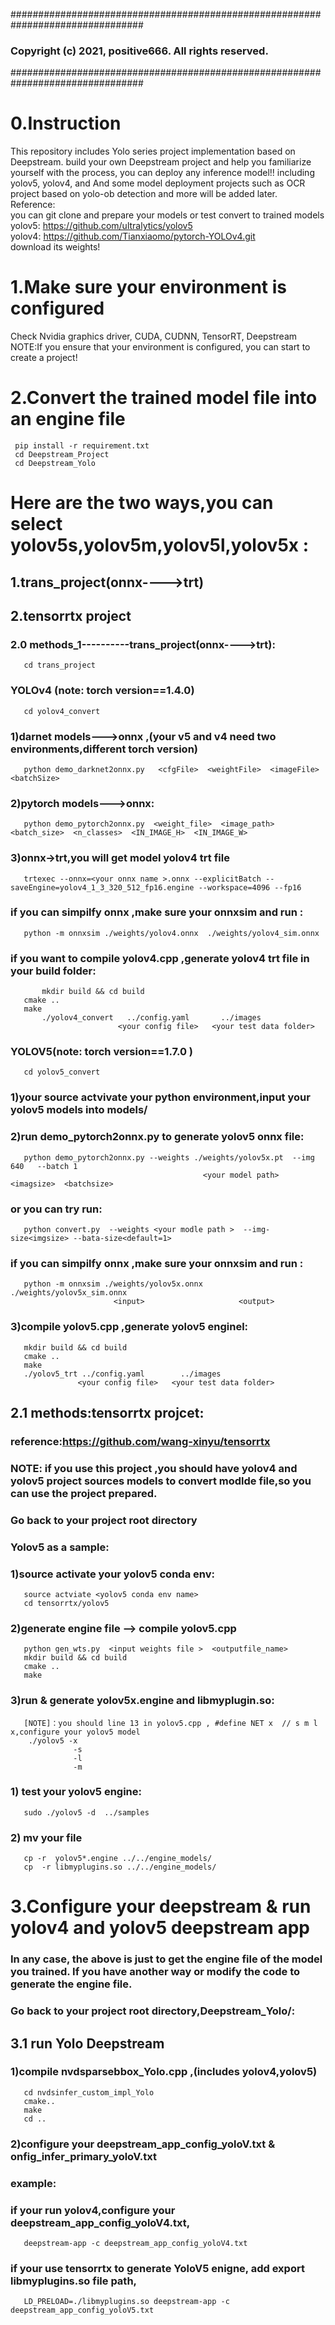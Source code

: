 ################################################################################
### Copyright (c) 2021, positive666.  All rights reserved.
################################################################################
# 0.Instruction
This repository includes Yolo series project implementation based on Deepstream.
build your own Deepstream project and help you familiarize yourself with the process, you can deploy any inference model!!
including yolov5, yolov4, and And some model deployment projects such as OCR project based on yolo-ob detection and more  will be added later.  
Reference:  
you can git clone and prepare your models or test convert to trained models  
yolov5: https://github.com/ultralytics/yolov5  
yolov4: https://github.com/Tianxiaomo/pytorch-YOLOv4.git  
download its weights!
# 1.Make sure your environment is configured
Check Nvidia graphics driver, CUDA, CUDNN, TensorRT, Deepstream  
NOTE:If you ensure that your environment is configured, you can start to create a project!  
# 2.Convert the trained model file into an engine file
     pip install -r requirement.txt
     cd Deepstream_Project
     cd Deepstream_Yolo
# Here are the two ways,you can select yolov5s,yolov5m,yolov5l,yolov5x : 
## 1.trans_project(onnx---->trt)
## 2.tensorrtx project
   ### 2.0 methods_1----------trans_project(onnx---->trt):
       cd trans_project
   ### YOLOv4 (note: torch version==1.4.0)
       cd yolov4_convert
   ### 1)darnet models--->onnx ,(your v5 and v4 need two environments,different torch version)
       python demo_darknet2onnx.py   <cfgFile>  <weightFile>  <imageFile>  <batchSize>
   ### 2)pytorch models--->onnx:
       python demo_pytorch2onnx.py  <weight_file>  <image_path>  <batch_size>  <n_classes>  <IN_IMAGE_H>  <IN_IMAGE_W>  
   ### 3)onnx->trt,you will get model yolov4 trt file
       trtexec --onnx=<your onnx name >.onnx --explicitBatch --saveEngine=yolov4_1_3_320_512_fp16.engine --workspace=4096 --fp16
   ### if you can simpilfy onnx ,make sure your onnxsim and run :	   
       python -m onnxsim ./weights/yolov4.onnx  ./weights/yolov4_sim.onnx
   ### if you want to compile yolov4.cpp ,generate yolov4 trt file in your build folder:
           mkdir build && cd build
	   cmake ..
	   make 
           ./yolov4_convert   ../config.yaml       ../images
                            <your config file>   <your test data folder>

   ### YOLOV5(note: torch version==1.7.0 )
       cd yolov5_convert	   
   ### 1)your source actvivate your python environment,input your yolov5 models into models/
   ### 2)run demo_pytorch2onnx.py to generate yolov5 onnx file:             
       python demo_pytorch2onnx.py --weights ./weights/yolov5x.pt  --img 640   --batch 1       
	                                           <your model path>   <imagsize>  <batchsize>
   ###   or you can try run:
       python convert.py  --weights <your modle path >  --img-size<imgsize> --bata-size<default=1>
 	   
   ###   if you can simpilfy onnx ,make sure your onnxsim and run :   
       python -m onnxsim ./weights/yolov5x.onnx  ./weights/yolov5x_sim.onnx
	                       <input>                     <output>

   ### 3)compile yolov5.cpp ,generate yolov5 enginel:
       mkdir build && cd build
       cmake ..
       make 
       ./yolov5_trt ../config.yaml        ../images
	               <your config file>   <your test data folder>	   	   
  ## 2.1 methods:tensorrtx projcet:   
  ### reference:https://github.com/wang-xinyu/tensorrtx  
  ### NOTE: if you use this project ,you should have yolov4 and yolov5 project sources models to convert modlde file,so you can use the project  prepared.  
  ### Go back to your project root directory  
  ### Yolov5 as a sample:
  ### 1)source activate your yolov5 conda env:
       source actviate <yolov5 conda env name>
       cd tensorrtx/yolov5
  ### 2)generate engine file --> compile yolov5.cpp
       python gen_wts.py  <input weights file >  <outputfile_name>                            
       mkdir build && cd build
       cmake ..
       make 
  ### 3)run & generate yolov5x.engine and libmyplugin.so:  
       [NOTE]：you should line 13 in yolov5.cpp , #define NET x  // s m l x,configure your yolov5 model  
        ./yolov5 -x 
                  -s
                  -l
                  -m
  ### 1) test your yolov5 engine:
       sudo ./yolov5 -d  ../samples
  ### 2) mv your file 
       cp -r  yolov5*.engine ../../engine_models/
       cp  -r libmyplugins.so ../../engine_models/
# 3.Configure your deepstream & run yolov4 and yolov5 deepstream app
### In any case, the above is just to get the engine file of the model you trained. If you have another way or modify the code to generate the engine file.
### Go back to your project root directory,Deepstream_Yolo/:
## 3.1  run Yolo Deepstream
  ### 1)compile nvdsparsebbox_Yolo.cpp ,(includes yolov4,yolov5) 
       cd nvdsinfer_custom_impl_Yolo
       cmake..
       make  
       cd ..
  ### 2)configure your deepstream_app_config_yoloV<your object >.txt & onfig_infer_primary_yoloV<your object>.txt    
  ### example:  
  ### if your run yolov4,configure your deepstream_app_config_yoloV4.txt,  
       deepstream-app -c deepstream_app_config_yoloV4.txt 
     
  ### if your use tensorrtx to generate YoloV5 enigne, add export libmyplugins.so file path,
       LD_PRELOAD=./libmyplugins.so deepstream-app -c deepstream_app_config_yoloV5.txt
